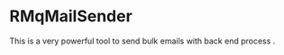 RMqMailSender
=============

This is a very powerful tool to send bulk emails with back end process .

